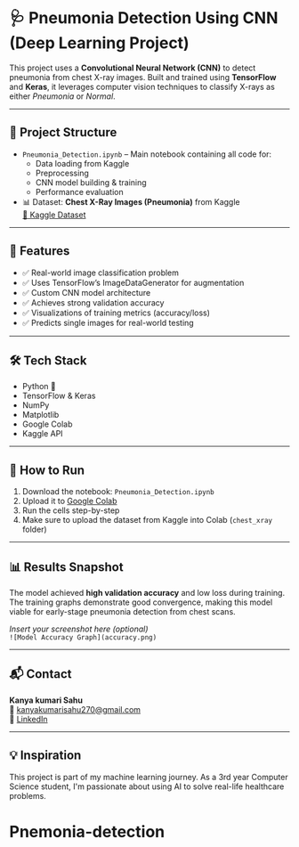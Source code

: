 # 🩺 Pneumonia Detection Using CNN (Deep Learning Project)

This project uses a **Convolutional Neural Network (CNN)** to detect pneumonia from chest X-ray images. Built and trained using **TensorFlow** and **Keras**, it leverages computer vision techniques to classify X-rays as either *Pneumonia* or *Normal*.

---

## 📁 Project Structure

- `Pneumonia_Detection.ipynb` – Main notebook containing all code for:
  - Data loading from Kaggle
  - Preprocessing
  - CNN model building & training
  - Performance evaluation
- 📊 Dataset: **Chest X-Ray Images (Pneumonia)** from Kaggle  
  [🔗 Kaggle Dataset](https://www.kaggle.com/datasets/paultimothymooney/chest-xray-pneumonia)

---

## 🚀 Features

- ✅ Real-world image classification problem
- ✅ Uses TensorFlow’s ImageDataGenerator for augmentation
- ✅ Custom CNN model architecture
- ✅ Achieves strong validation accuracy
- ✅ Visualizations of training metrics (accuracy/loss)
- ✅ Predicts single images for real-world testing

---

## 🛠️ Tech Stack

- Python 🐍
- TensorFlow & Keras
- NumPy
- Matplotlib
- Google Colab
- Kaggle API

---

## 🧠 How to Run

1. Download the notebook: `Pneumonia_Detection.ipynb`
2. Upload it to [Google Colab](https://colab.research.google.com/)
3. Run the cells step-by-step
4. Make sure to upload the dataset from Kaggle into Colab (`chest_xray` folder)

---

## 📊 Results Snapshot

The model achieved **high validation accuracy** and low loss during training. The training graphs demonstrate good convergence, making this model viable for early-stage pneumonia detection from chest scans.

*Insert your screenshot here (optional)*  
`![Model Accuracy Graph](accuracy.png)`

---

## 📬 Contact

**Kanya kumari Sahu**  
📧 [kanyakumarisahu270@gmail.com](mailto:kanyakumarisahu270@gmail.com)  
🔗 [LinkedIn](https://www.linkedin.com/in/kanya-kumari-sahu-9b2a72278?utm_source=share&utm_campaign=share_via&utm_content=profile&utm_medium=android_app )

---

## 💡 Inspiration

This project is part of my machine learning journey. As a 3rd year Computer Science student, I'm passionate about using AI to solve real-life healthcare problems.

# Pnemonia-detection
